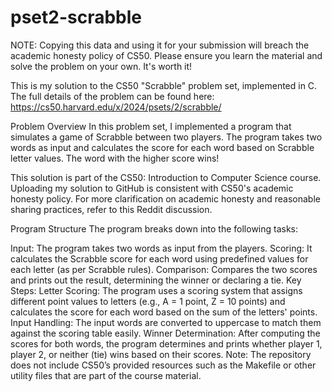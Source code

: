 <h1>pset2-scrabble</h1>

NOTE: Copying this data and using it for your submission will breach the academic honesty policy of CS50. Please ensure you learn the material and solve the problem on your own. It's worth it!

This is my solution to the CS50 "Scrabble" problem set, implemented in C. The full details of the problem can be found here: https://cs50.harvard.edu/x/2024/psets/2/scrabble/

Problem Overview
In this problem set, I implemented a program that simulates a game of Scrabble between two players. The program takes two words as input and calculates the score for each word based on Scrabble letter values. The word with the higher score wins!

This solution is part of the CS50: Introduction to Computer Science course. Uploading my solution to GitHub is consistent with CS50's academic honesty policy. For more clarification on academic honesty and reasonable sharing practices, refer to this Reddit discussion.

Program Structure
The program breaks down into the following tasks:

Input: The program takes two words as input from the players.
Scoring: It calculates the Scrabble score for each word using predefined values for each letter (as per Scrabble rules).
Comparison: Compares the two scores and prints out the result, determining the winner or declaring a tie.
Key Steps:
Letter Scoring: The program uses a scoring system that assigns different point values to letters (e.g., A = 1 point, Z = 10 points) and calculates the score for each word based on the sum of the letters' points.
Input Handling: The input words are converted to uppercase to match them against the scoring table easily.
Winner Determination: After computing the scores for both words, the program determines and prints whether player 1, player 2, or neither (tie) wins based on their scores.
Note: The repository does not include CS50’s provided resources such as the Makefile or other utility files that are part of the course material.

